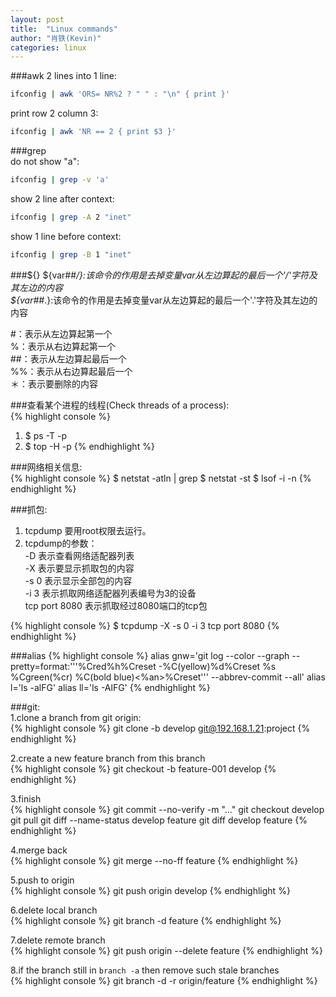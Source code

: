 ```yaml
---
layout: post
title:  "Linux commands"
author: "肖铁(Kevin)"
categories: linux
---
```


###awk
2 lines into 1 line:  
```bash
ifconfig | awk 'ORS= NR%2 ? " " : "\n" { print }'
```

print row 2 column 3:  
```bash
ifconfig | awk 'NR == 2 { print $3 }'
```

###grep  
do not show "a":  
```bash
ifconfig | grep -v 'a'
```

show 2 line after context:  
```bash
ifconfig | grep -A 2 "inet"
```

show 1 line before context:  
```bash
ifconfig | grep -B 1 "inet"
```

###${}
${var##*/}:该命令的作用是去掉变量var从左边算起的最后一个'/'字符及其左边的内容  
${var##*.}:该命令的作用是去掉变量var从左边算起的最后一个'.'字符及其左边的内容  

\#：表示从左边算起第一个  
%：表示从右边算起第一个  
\#\#：表示从左边算起最后一个  
%%：表示从右边算起最后一个  
＊：表示要删除的内容  

###查看某个进程的线程(Check threads of a process):  
{% highlight console %}
1. $ ps -T -p <pid>
2. $ top -H -p <pid>
{% endhighlight %}

###网络相关信息:  
{% highlight console %}
$ netstat -atln | grep <Port>
$ netstat -st
$ lsof -i -n
{% endhighlight %}

###抓包:  
1. tcpdump 要用root权限去运行。
2. tcpdump的参数：  
    -D 表示查看网络适配器列表  
    -X 表示要显示抓取包的内容  
    -s 0 表示显示全部包的内容  
    -i 3 表示抓取网络适配器列表编号为3的设备  
    tcp port 8080 表示抓取经过8080端口的tcp包  

{% highlight console %}
$ tcpdump -X -s 0  -i 3 tcp port 8080
{% endhighlight %}

###alias
{% highlight console %}
alias gnw='git log --color --graph --pretty=format:'\''%Cred%h%Creset -%C(yellow)%d%Creset %s %Cgreen(%cr) %C(bold blue)<%an>%Creset'\'' --abbrev-commit --all'
alias l='ls -alFG'
alias ll='ls -AlFG'
{% endhighlight %}

###git:  
1.clone a branch from git origin:  
{% highlight console %}
git clone -b develop git@192.168.1.21:project
{% endhighlight %}

2.create a new feature branch from this branch  
{% highlight console %}
git checkout -b feature-001 develop
{% endhighlight %}

3.finish  
{% highlight console %}
git commit --no-verify -m "..."
git checkout develop
git pull
git diff --name-status develop feature
git diff develop feature
{% endhighlight %}

4.merge back  
{% highlight console %}
git merge --no-ff  feature
{% endhighlight %}

5.push to origin  
{% highlight console %}
git push origin develop
{% endhighlight %}

6.delete local branch  
{% highlight console %}
git branch -d feature
{% endhighlight %}

7.delete remote branch  
{% highlight console %}
git push origin --delete feature
{% endhighlight %}

8.if the branch still in `branch -a` then remove such stale branches  
{% highlight console %}
git branch -d -r origin/feature
{% endhighlight %}
